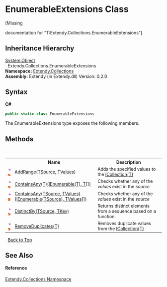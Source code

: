 # EnumerableExtensions Class
 

\[Missing <summary> documentation for "T:Extendy.Collections.EnumerableExtensions"\]


## Inheritance Hierarchy
<a href="https://docs.microsoft.com/dotnet/api/system.object" target="_blank">System.Object</a><br />&nbsp;&nbsp;Extendy.Collections.EnumerableExtensions<br />
**Namespace:**&nbsp;<a href="N_Extendy_Collections">Extendy.Collections</a><br />**Assembly:**&nbsp;Extendy (in Extendy.dll) Version: 0.2.0

## Syntax

**C#**<br />
``` C#
public static class EnumerableExtensions
```

The EnumerableExtensions type exposes the following members.


## Methods
&nbsp;<table><tr><th></th><th>Name</th><th>Description</th></tr><tr><td>![Public method](media/pubmethod.gif "Public method")![Static member](media/static.gif "Static member")</td><td><a href="M_Extendy_Collections_EnumerableExtensions_AddRange__2">AddRange(TSource, TValues)</a></td><td>
Adds the specified values to the <a href="https://docs.microsoft.com/dotnet/api/system.collections.generic.icollection-1" target="_blank">ICollection(T)</a></td></tr><tr><td>![Public method](media/pubmethod.gif "Public method")![Static member](media/static.gif "Static member")</td><td><a href="M_Extendy_Collections_EnumerableExtensions_ContainsAny__1">ContainsAny(T)(IEnumerable(T), T[])</a></td><td>
Checks whether any of the *values* exist in the *source*</td></tr><tr><td>![Public method](media/pubmethod.gif "Public method")![Static member](media/static.gif "Static member")</td><td><a href="M_Extendy_Collections_EnumerableExtensions_ContainsAny__2">ContainsAny(TSource, TValues)(IEnumerable(TSource), TValues[])</a></td><td>
Checks whether any of the *values* exist in the *source*</td></tr><tr><td>![Public method](media/pubmethod.gif "Public method")![Static member](media/static.gif "Static member")</td><td><a href="M_Extendy_Collections_EnumerableExtensions_DistinctBy__2">DistinctBy(TSource, TKey)</a></td><td>
Returns distinct elements from a sequence based on a function.</td></tr><tr><td>![Public method](media/pubmethod.gif "Public method")![Static member](media/static.gif "Static member")</td><td><a href="M_Extendy_Collections_EnumerableExtensions_RemoveDuplicates__1">RemoveDuplicates(T)</a></td><td>
Removes duplicate values from the <a href="https://docs.microsoft.com/dotnet/api/system.collections.generic.icollection-1" target="_blank">ICollection(T)</a></td></tr></table>&nbsp;
<a href="#enumerableextensions-class">Back to Top</a>

## See Also


#### Reference
<a href="N_Extendy_Collections">Extendy.Collections Namespace</a><br />